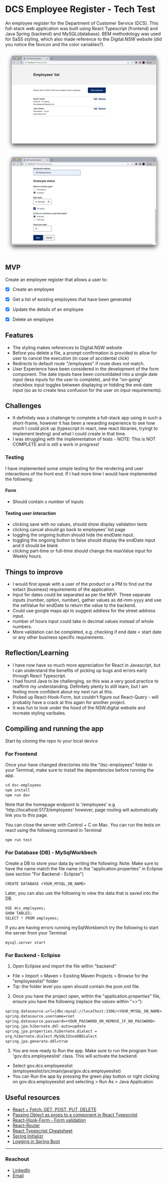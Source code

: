 # DCS Employee Register - Tech Test

An employee register for the Department of Customer Service (DCS). This full-stack web application was built using React Typescript (frontend) and Java Spring (backend) and MySQL(database). BEM methodology was used for SaSS styling, which also made reference to the Digital.NSW website (did you notice the favicon and the color variables?).


![Screenshot of Employee Lists Page](./dcs-employees/src/assets/READMEImages/app_screenshot_1.png)
![Screenshot of Edit/Create Form](./dcs-employees/src/assets/READMEImages/app_screenshot_2.png)



## MVP

Create an employee register that allows a user to:

- [x] Create an employee
- [x] Get a list of existing employees that have been generated
- [x] Update the details of an employee
- [x] Delete an employee



## Features

- The styling makes references to Digital.NSW website
- Before you delete a file, a prompt confirmation is provided to allow for user to cancel the execution (in case of accidental click)
- Redirects to default route "/employees" if route does not match.
- User Experience have been considered in the development of the form component. The date inputs have been consolidated into a single date input (less inputs for the user to complete), and the "on-going" checkbox input toggles between displaying or hidding the end-date input (so as to create less confusion for the user on input requirements).



## Challenges

- It definitely was a challenge to complete a full-stack app using in such a short-frame, however it has been a rewarding experience to see how much I could pick up (typescript in react, new react libraries, tryingt to implement testing) and what I could create in that time.
- I was struggling with the implementation of tests - NOTE: This is NOT COMPLETE and is still a work in progress!


### Testing

I have implemented some simple testing for the rendering and user interactions of the front end. If I had more time I would have implemented the following:

#### Form

- Should contain x number of inputs

#### Testing user interaction

- clicking save with no values, should show display validation texts
- clicking cancel should go back to employees' list page
- toggling the ongoing button should hide the endDate input.
- toggling the ongoing button to false should display the endDate input and it should be blank
- clicking part-time or full-time should change the maxValue input for Weekly hours.




## Things to improve

- I would first speak with a user of the product or a PM to find out the extact (business) requirements of the application. 
- Input for dates could be separated as per the MVP. Three separate inputs (number, option, number), gather values as dd-mm-yyyy and use the setValue for endDate to return the value to the backend.
- Could use google maps api to suggest address for the street address input.
- number of hours input could take in decimal values instead of whole numbers.
- More validation can be completed, e.g. checking if end date < start date or any other business specific requirements.




## Reflection/Learning

- I have now have so much more appreciation for React in Javascript, but I can understand the benefits of picking up bugs and errors early through React Typescript.
- I had found Java to be challenging, so this was a very good practice to reaffirm my understanding. Definitely plenty to still learn, but I am feeling more confident about my next run at this.
- Picked up React-Hook-Form, but couldn't figure out React-Query - will probably have a crack at this again for another project.
- It was fun to look under the hood of the NSW.digital website and recreate styling varibales.


## Compiling and running the app

Start by cloning the repo to your local device

### For Frontend

Once your have changed directories into the "dsc-employees" folder in your Terminal, make sure to install the dependencies before running the app.

```
cd dsc-employees
npm install
npm run dev
```

Note that the homepage endpoint is '/employees'
e.g 'http://localhost:5173/employees' however, page routing will automatically link you to this page. 

You can close the server with Control + C on Mac. 
You can run the tests on react using the following command in Terminal
```
npm run test
```

### For Database (DB) - MySqlWorkbech

Create a DB to store your data by writing the following: 
Note: Make sure to have the name match the file name in the "application.properties" in Eclipise (see section "For Backend - Eclipise")

```
CREATE DATABASE <YOUR_MYSQL_DB_NAME>
```

Later, you can also use the following to view the data that is saved into the DB.

```
USE dcs_employees;
SHOW TABLES;
SELECT * FROM employees;
```

If you are having errors running mySqlWorkbench try the following to start the server from your Terminal

```
mysql.server start
```

### For Backend - Eclipise

1. Open Eclipise and import the file within "backend"
  - File > Import > Maven > Existing Maven Projects > Browse for the "employeeslist" folder
  - Tip: the folder level you open should contain the pom.xml file.

2. Once you have the project open, within the "application.properties" file, ensure you have the following (replace the values within "<>"):

```
spring.datasource.url=jdbc:mysql://localhost:3306/<YOUR_MYSQL_DB_NAME>
spring.datasource.username=root
spring.datasource.password=<YOUR_PASSWORD_OR_REMOVE_IF_NO_PASSWORD>
spring.jpa.hibernate.ddl-auto=update
spring.jpa.properties.hibernate.dialect = org.hibernate.dialect.MySQL5InnoDBDialect
spring.jpa.generate-ddl=true
```

3. You are now ready to Run the app. Make sure to run the program from 'gov.dcs.employeeslist' class. This will activate the backend.
  - Select gov.dcs.employeeslist (employeeslist/src/main/java/gov.dcs.employeeslist)
  - You can Run the app by pressing the green play button or right clicking on gov.dcs.employeeslist and selecting > Run As > Java Application



## Useful resources

- [React + Fetch: GET, POST, PUT, DELETE](https://jasonwatmore.com/post/2020/01/27/react-fetch-http-get-request-examples)
- [Passing Object as props to a component in React Typescript](https://bobbyhadz.com/blog/react-typescript-pass-object-as-props)
- [React-Hook-Form - Form validation](https://react-hook-form.com/get-started/)
- [React-Router](https://reactrouter.com/en/main/start/tutorial)
- [React Typescript Cheatsheet](https://react-hook-form.com/get-started/)
- [Spring Initializr](https://start.spring.io/)
- [Logging in Spring Boot](https://www.baeldung.com/spring-boot-logging)

---

### Reachout

- [LinkedIn](https://au.linkedin.com/in/ayushjames)
- [Email](mailto:ayushpjames@gmail.com)
